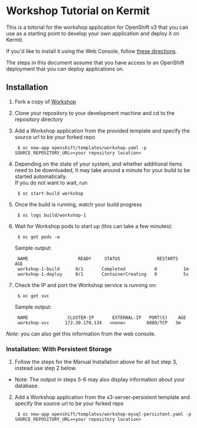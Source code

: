 
Workshop Tutorial on Kermit
===========================

This is a totorial for the workshop application for OpenShift v3 that you can use as a starting point to develop your own application and deploy it on Kermit.

If you'd like to install it using the Web Console, follow [these directions](http://kermit-docker.rd.francetelecom.fr/knowledge-base/1-hour-tutorial-using-web-console/).

The steps in this document assume that you have access to an OpenShift deployment that you can deploy applications on.

Installation
------------

1. Fork a copy of [Workshop](https://gitlab.forge.orange-labs.fr/kermit/tutorials/workshop.git)

2. Clone your repository to your development machine and cd to the repository directory

3. Add a Workshop application from the provided template and specify the source url to be your forked repo  

		$ oc new-app openshift/templates/workshop.yaml -p SOURCE_REPOSITORY_URL=<your repository location>

4. Depending on the state of your system, and whether additional items need to be downloaded, it may take around a minute for your build to be started automatically.  
   If you do not want to wait, run

		$ oc start-build workshop

5. Once the build is running, watch your build progress  

		$ oc logs build/workshop-1

6. Wait for Workshop pods to start up (this can take a few minutes):  

		$ oc get pods -w

	Sample output:  

        NAME                   READY     STATUS              RESTARTS   AGE
        workshop-1-build      0/1       Completed           0          1m
        workshop-1-deploy     0/1       ContainerCreating   0          5s

7. Check the IP and port the Workshop service is running on:  

		$ oc get svc

	Sample output:  

        NAME               CLUSTER-IP       EXTERNAL-IP   PORT(S)    AGE
        workshop-svc      172.30.170.134   <none>        8080/TCP   3m

*Note*: you can also get this information from the web console.

### Installation: With Persistent Storage

1. Follow the steps for the Manual Installation above for all but step 3, instead use step 2 below.  
  - Note: The output in steps 5-6 may also display information about your database.

2. Add a Workshop application from the s3-server-persistent template and specify the source url to be your forked repo  

		$ oc new-app openshift/templates/workshop-mysql-persistent.yaml -p SOURCE_REPOSITORY_URL=<your repository location>
